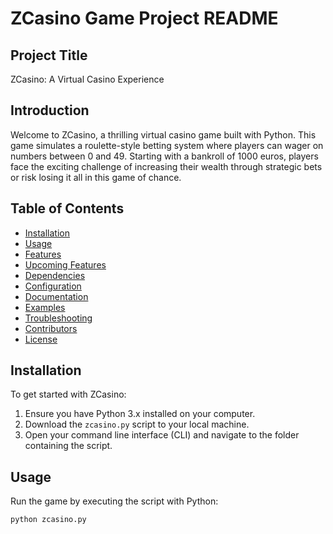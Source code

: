 # ZCasino Game Project README

## Project Title

ZCasino: A Virtual Casino Experience

## Introduction

Welcome to ZCasino, a thrilling virtual casino game built with Python. This game simulates a roulette-style betting system where players can wager on numbers between 0 and 49. Starting with a bankroll of 1000 euros, players face the exciting challenge of increasing their wealth through strategic bets or risk losing it all in this game of chance.

## Table of Contents

- [Installation](#installation)
- [Usage](#usage)
- [Features](#features)
- [Upcoming Features](#upcoming-features)
- [Dependencies](#dependencies)
- [Configuration](#configuration)
- [Documentation](#documentation)
- [Examples](#examples)
- [Troubleshooting](#troubleshooting)
- [Contributors](#contributors)
- [License](#license)

## Installation

To get started with ZCasino:

1. Ensure you have Python 3.x installed on your computer.
2. Download the `zcasino.py` script to your local machine.
3. Open your command line interface (CLI) and navigate to the folder containing the script.

## Usage

Run the game by executing the script with Python:

```bash
python zcasino.py
